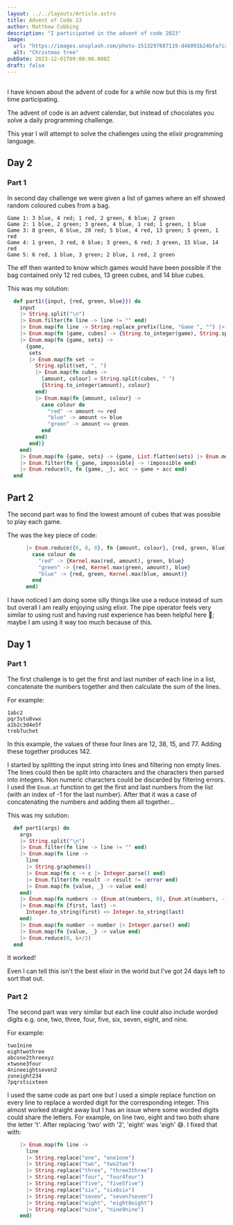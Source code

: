 ```yaml
---
layout: ../../layouts/Article.astro
title: Advent of Code 23
author: Matthew Cobbing
description: "I participated in the advent of code 2023"
image:
  url: "https://images.unsplash.com/photo-1513297887119-d46091b24bfa?ixlib=rb-4.0.3&ixid=MnwxMjA3fDB8MHxwaG90by1wYWdlfHx8fGVufDB8fHx8&fm=jpg&w=700&fit=max"
  alt: "Christmas tree"
pubDate: 2023-12-01T09:00:00.000Z
draft: false
---
```


##

I have known about the advent of code for a while now but this is my first time participating.

The advent of code is an advent calendar, but instead of chocolates you solve a daily programming challenge.

This year I will attempt to solve the challenges using the elixir programming language.

## Day 2

### Part 1

In second day challenge we were given a list of games where an elf showed random coloured cubes from a bag.

```
Game 1: 3 blue, 4 red; 1 red, 2 green, 6 blue; 2 green
Game 2: 1 blue, 2 green; 3 green, 4 blue, 1 red; 1 green, 1 blue
Game 3: 8 green, 6 blue, 20 red; 5 blue, 4 red, 13 green; 5 green, 1 red
Game 4: 1 green, 3 red, 6 blue; 3 green, 6 red; 3 green, 15 blue, 14 red
Game 5: 6 red, 1 blue, 3 green; 2 blue, 1 red, 2 green
```

The elf then wanted to know which games would have been possible if the bag contained only 12 red cubes, 13 green cubes, and 14 blue cubes.

This was my solution:

```elixir
  def part1({input, {red, green, blue}}) do
    input
    |> String.split("\n")
    |> Enum.filter(fn line -> line != "" end)
    |> Enum.map(fn line -> String.replace_prefix(line, "Game ", "") |> String.split(": ") end)
    |> Enum.map(fn [game, cubes] -> {String.to_integer(game), String.split(cubes, "; ")} end)
    |> Enum.map(fn {game, sets} ->
      {game,
       sets
       |> Enum.map(fn set ->
         String.split(set, ", ")
         |> Enum.map(fn cubes ->
           [amount, colour] = String.split(cubes, " ")
           {String.to_integer(amount), colour}
         end)
         |> Enum.map(fn {amount, colour} ->
           case colour do
             "red" -> amount <= red
             "blue" -> amount <= blue
             "green" -> amount <= green
           end
         end)
       end)}
    end)
    |> Enum.map(fn {game, sets} -> {game, List.flatten(sets) |> Enum.member?(false)} end)
    |> Enum.filter(fn {_game, impossible} -> !impossible end)
    |> Enum.reduce(0, fn {game, _}, acc -> game + acc end)
  end
```

## Part 2

The second part was to find the lowest amount of cubes that was possible to play each game.

The was the key piece of code:

```elixir
      |> Enum.reduce({0, 0, 0}, fn {amount, colour}, {red, green, blue} ->
        case colour do
          "red" -> {Kernel.max(red, amount), green, blue}
          "green" -> {red, Kernel.max(green, amount), blue}
          "blue" -> {red, green, Kernel.max(blue, amount)}
        end
      end)
```

I have noticed I am doing some silly things like use a reduce instead of sum but overall I am really enjoying using elixir.
The pipe operator feels very similar to using rust and having rust experience has been helpful here 🦀; maybe I am using it way too much because of this.

## Day 1

### Part 1

The first challenge is to get the first and last number of each line in a list, concatenate the numbers together and then calculate the sum of the lines.

For example:
```
1abc2
pqr3stu8vwx
a1b2c3d4e5f
treb7uchet
```

In this example, the values of these four lines are 12, 38, 15, and 77. Adding these together produces 142.

I started by splitting the input string into lines and filtering non empty lines.
The lines could then be split into characters and the characters then parsed into integers. Non numeric characters could be discarded by filtering errors.
I used the `Enum.at` function to get the first and last numbers from the list (with an index of -1 for the last number).
After that it was a case of concatenating the numbers and adding them all together...

This was my solution:

```elixir
  def part1(args) do
    args
    |> String.split("\n")
    |> Enum.filter(fn line -> line != "" end)
    |> Enum.map(fn line ->
      line
      |> String.graphemes()
      |> Enum.map(fn c -> c |> Integer.parse() end)
      |> Enum.filter(fn result -> result != :error end)
      |> Enum.map(fn {value, _} -> value end)
    end)
    |> Enum.map(fn numbers -> {Enum.at(numbers, 0), Enum.at(numbers, -1)} end)
    |> Enum.map(fn {first, last} ->
      Integer.to_string(first) <> Integer.to_string(last)
    end)
    |> Enum.map(fn number -> number |> Integer.parse() end)
    |> Enum.map(fn {value, _} -> value end)
    |> Enum.reduce(0, &+/2)
  end
```

It worked! 

Even I can tell this isn't the best elixir in the world but I've got 24 days left to sort that out.

### Part 2

The second part was very similar but each line could also include worded digits e.g. one, two, three, four, five, six, seven, eight, and nine.

For example:

```
two1nine
eightwothree
abcone2threexyz
xtwone3four
4nineeightseven2
zoneight234
7pqrstsixteen
```

I used the same code as part one but I used a simple replace function on every line to replace a worded digit for the corresponding integer.
This almost worked straight away but I has an issue where some worded digits could share the letters. 
For example, on line two, eight and two both share the letter 't'. After replacing 'two' with '2', 'eight' was 'eigh' 😅.
I fixed that with:

```elixir
    |> Enum.map(fn line ->
      line
      |> String.replace("one", "one1one")
      |> String.replace("two", "two2two")
      |> String.replace("three", "three3three")
      |> String.replace("four", "four4four")
      |> String.replace("five", "five5five")
      |> String.replace("six", "six6six")
      |> String.replace("seven", "seven7seven")
      |> String.replace("eight", "eight8eight")
      |> String.replace("nine", "nine9nine")
    end)
```
